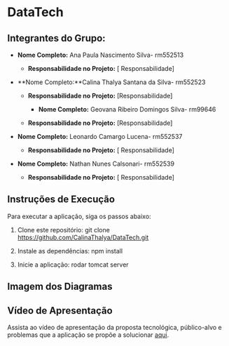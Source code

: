# DataTech

## Integrantes do Grupo:

- **Nome Completo:** Ana Paula Nascimento Silva- rm552513
  - **Responsabilidade no Projeto:** [ Responsabilidade]

- **Nome Completo:**Calina Thalya Santana da Silva- rm552523
  - **Responsabilidade no Projeto:** [Responsabilidade]
 
    - **Nome Completo:** Geovana Ribeiro Domingos Silva- rm99646
  - **Responsabilidade no Projeto:** [Responsabilidade]


- **Nome Completo:** Leonardo Camargo Lucena- rm552537
  - **Responsabilidade no Projeto:** [ Responsabilidade]
 
- **Nome Completo:** Nathan Nunes Calsonari- rm552539
  - **Responsabilidade no Projeto:** [ Responsabilidade]


## Instruções de Execução

Para executar a aplicação, siga os passos abaixo:

1. Clone este repositório: git clone https://github.com/CalinaThalya/DataTech.git

2. Instale as dependências: npm install

3. Inicie a aplicação: rodar tomcat server

## Imagem dos Diagramas


## Vídeo de Apresentação

Assista ao vídeo de apresentação da proposta tecnológica, público-alvo e problemas que a aplicação se propõe a solucionar [aqui](https://www.youtube.com/watch?v=TsUd9z82e2E).


